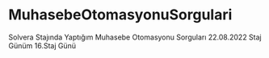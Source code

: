 # MuhasebeOtomasyonuSorgulari
Solvera Stajında Yaptığım Muhasebe Otomasyonu Sorguları
22.08.2022 Staj Günüm 16.Staj Günü
